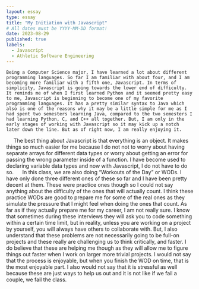 ```yaml
---
layout: essay
type: essay
title: "My Initiation with Javascript"
# All dates must be YYYY-MM-DD format!
date: 2023-08-29
published: true
labels:
  - Javascript
  - Athletic Software Engineering
---
```

    
    Being a Computer Science major, I have learned a lot about different programming languages. So far I am familiar with about four, and I am becoming more familiar with a fifth one, Javascript. In terms of simplicity, Javascript is going towards the lower end of difficulty. It reminds me of when I first learned Python and it seemed pretty easy to me, Javascript is beginning to become one of my favorite programming languages. It has a pretty similar syntax to Java which also is one of the reasons why it may be a little simple for me as I had spent two semesters learning Java, compared to the two semesters I had learning Python, C, and C++ all together. But, I am only in the early stages of working with Javascript so it may kick up a notch later down the line. But as of right now, I am really enjoying it. 
    
    The best thing about Javascript is that everything is an object. It makes things so much easier for me because I do not not to worry about having separate arrays for different data types or worry about getting an error for passing the wrong parameter inside of a function. I have become used to declaring variable data types and now with Javascript, I do not have to do so.
    
    In this class, we are also doing “Workouts of the Day” or WODs. I have only done three different ones of these so far and I have been pretty decent at them. These were practice ones though so I could not say anything about the difficulty of the ones that will actually count. I think these practice WODs are good to prepare me for some of the real ones as they simulate the pressure that I might feel when doing the ones that count. As far as if they actually prepare me for my career, I am not really sure. I know that sometimes during these interviews they will ask you to code something within a certain time limit, but in reality, unless you are working on a project by yourself, you will always have others to collaborate with. But, I also understand that these problems are not necessarily going to be full-on projects and these really are challenging us to think critically, and faster. I do believe that these are helping me though as they will allow me to figure things out faster when I work on larger more trivial projects. I would not say that the process is enjoyable, but when you finish the WOD on time, that is the most enjoyable part. I also would not say that it is stressful as well because these are just ways to help us out and it is not like if we fail a couple, we fail the class. 
